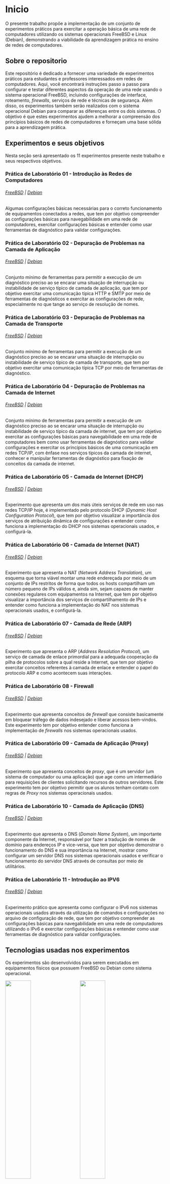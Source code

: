 # Inicio
O presente trabalho propõe a implementação de um conjunto de experimentos práticos para exercitar a operação básica de uma rede de computadores utilizando os sistemas operacionais FreeBSD e Linux (Debian), demonstrando a viabilidade da aprendizagem prática no ensino de redes de computadores.

## Sobre o repositorio
Este repositório é dedicado a fornecer uma variedade de experimentos práticos para estudantes e professores interessados em redes de computadores. Aqui, você encontrará instruções passo a passo para configurar e testar diferentes aspectos da operação de uma rede usando o sistema operacional FreeBSD, incluindo configurações de interface, roteamento, *firewalls*, serviços de rede e técnicas de segurança. Além disso, os experimentos também serão realizados com o sistema operacional Debian para comparar as diferenças entre os dois sistemas. O objetivo é que estes experimentos ajudem a melhorar a compreensão dos princípios básicos de redes de computadores e forneçam uma base sólida para a aprendizagem prática.

## Experimentos e seus objetivos
Nesta seção será apresentado os 11 experimentos presente neste trabalho e seus respectivos objetivos.

### Prática de Laboratório 01 - Introdução às Redes de Computadores
###### [FreeBSD](https://markinlimac.github.io/monografia-redes/freebsd/experimento_01/) | [Debian](https://markinlimac.github.io/monografia-redes/debian/experimento_01/)

Algumas configurações básicas necessárias para o correto funcionamento de equipamentos conectados a redes, que tem por objetivo compreender as configurações básicas para navegabilidade em uma rede de computadores, exercitar configurações básicas e entender como usar ferramentas de diagnóstico para validar configurações.

### Prática de Laboratório 02 - Depuração de Problemas na Camada de Aplicação
###### [FreeBSD](https://markinlimac.github.io/monografia-redes/freebsd/experimento_02/) | [Debian](https://markinlimac.github.io/monografia-redes/debian/experimento_02/)

Conjunto mínimo de ferramentas para permitir a execução de um diagnóstico preciso ao se encarar uma situação de interrupção ou instabilidade de serviço típico de camada de aplicação, que tem por objetivo exercitar uma comunicação típica HTTP e SMTP por meio de ferramentas de diagnósticos e exercitar as configurações de rede, especialmente no que tange ao serviço de resolução de nomes.

### Prática de Laboratório 03 - Depuração de Problemas na Camada de Transporte
###### [FreeBSD](https://markinlimac.github.io/monografia-redes/freebsd/experimento_03/) | [Debian](https://markinlimac.github.io/monografia-redes/debian/experimento_03/)

Conjunto mínimo de ferramentas para permitir a execução de um diagnóstico preciso ao se encarar uma situação de interrupção ou instabilidade de serviço típico de camada de transporte, que tem por objetivo exercitar uma comunicação típica TCP por meio de ferramentas de diagnóstico.

### Prática de Laboratório 04 - Depuração de Problemas na Camada de Internet
###### [FreeBSD](https://markinlimac.github.io/monografia-redes/freebsd/experimento_04/) | [Debian](https://markinlimac.github.io/monografia-redes/debian/experimento_04/)

Conjunto mínimo de ferramentas para permitir a execução de um diagnóstico preciso ao se encarar uma situação de interrupção ou instabilidade de serviço típico da camada de internet, que tem por objetivo exercitar as configurações básicas para navegabilidade em uma rede de computadores bem como usar ferramentas de diagnóstico para validar configurações e exercitar os princípios básicos de uma comunicação em redes TCP/IP, com ênfase nos serviços típicos da camada de internet, conhecer e manipular ferramentas de diagnóstico para fixação de conceitos da camada de internet.

### Prática de Laboratório 05 - Camada de Internet (DHCP)
###### [FreeBSD](https://markinlimac.github.io/monografia-redes/freebsd/experimento_05/) | [Debian](https://markinlimac.github.io/monografia-redes/debian/experimento_05/)

Experimento que apresenta um dos mais úteis serviços de rede em uso nas redes TCP/IP hoje, é implementado pelo protocolo DHCP (*Dynamic Host Configuration Protocol*), que tem por objetivo visualizar a importância dos serviços de atribuição dinâmica de configurações e entender como funciona a implementação do DHCP nos sistemas operacionais usados, e configurá-la.

### Prática de Laboratório 06 - Camada de Internet (NAT)
###### [FreeBSD](https://markinlimac.github.io/monografia-redes/freebsd/experimento_06/) | [Debian](https://markinlimac.github.io/monografia-redes/debian/experimento_06/)

Experimento que apresenta o NAT (*Network Address Translation*), um esquema que torna viável montar uma rede endereçada por meio de um conjunto de IPs restritos de forma que todos os hosts compartilham um número pequeno de IPs válidos e, ainda sim, sejam capazes de manter conexões regulares com equipamentos na Internet, que tem por objetivo visualizar a importância dos serviços de compartilhamento de IPs e entender como funciona a implementação do NAT nos sistemas operacionais usados, e configurá-la.

### Prática de Laboratório 07 - Camada de Rede (ARP)
###### [FreeBSD](https://markinlimac.github.io/monografia-redes/freebsd/experimento_07/) | [Debian](https://markinlimac.github.io/monografia-redes/debian/experimento_07/)

Experimento que apresenta o ARP (*Address Resolution Protocol*), um serviço de camada de enlace primordial para a adequada cooperação da pilha de protocolos sobre a qual reside a Internet, que tem por objetivo exercitar conceitos referentes à camada de enlace e entender o papel do protocolo ARP e como acontecem suas interações.

### Prática de Laboratório 08 - Firewall
###### [FreeBSD](https://markinlimac.github.io/monografia-redes/freebsd/experimento_08/) | [Debian](https://markinlimac.github.io/monografia-redes/debian/experimento_08/)

Experimento que apresenta conceitos de *firewall* que consiste basicamente em bloquear tráfego de dados indesejado e liberar acessos bem-vindos. Este experimento tem por objetivo entender como funciona a implementação de *firewalls* nos sistemas operacionais usados.

### Prática de Laboratório 09 - Camada de Aplicação (Proxy)
###### [FreeBSD](https://markinlimac.github.io/monografia-redes/freebsd/experimento_09/) | [Debian](https://markinlimac.github.io/monografia-redes/debian/experimento_09/)

Experimento que apresenta conceitos de *proxy*, que é um servidor (um sistema de computador ou uma aplicação) que age como um intermediário para requisições de clientes solicitando recursos de outros servidores. Este experimento tem por objetivo permitir que os alunos tenham contato com regras de *Proxy* nos sistemas operacionais usados.

### Prática de Laboratório 10 - Camada de Aplicação (DNS)
###### [FreeBSD](https://markinlimac.github.io/monografia-redes/freebsd/experimento_10/) | [Debian](https://markinlimac.github.io/monografia-redes/debian/experimento_10/)

Experimento que apresenta o DNS (*Domain Name System*), um importante componente da Internet, responsável por fazer a tradução de nomes de domínio para endereços IP e vice-versa, que tem por objetivo demonstrar o funcionamento do DNS e sua importância na Internet, mostrar como configurar um servidor DNS nos sistemas operacionais usados e verificar o funcionamento do servidor DNS através de consultas por meio de utilitários.

### Prática de Laboratório 11 - Introdução ao IPV6
###### [FreeBSD](https://markinlimac.github.io/monografia-redes/freebsd/experimento_11/) | [Debian](https://markinlimac.github.io/monografia-redes/debian/experimento_11/)

Experimento prático que apresenta como configurar o IPv6 nos sistemas operacionais usados através da utilização de comandos e configurações no arquivo de configuração de rede, que tem por objetivo compreender as configurações básicas para navegabilidade em uma rede de computadores utilizando o IPv6 e exercitar configurações básicas e entender como usar ferramentas de diagnóstico para validar configurações.

## Tecnologias usadas nos experimentos
Os experimentos são desenvolvidos para serem executados em equipamentos físicos que possuem FreeBSD ou Debian como sistema operacional.

<img style="width: 40%" alt="" src="../../img/freebsd.png">
<img style="width: 40%; padding-bottom: 15px; margin-left: 30px" alt="" src="../../img/debian.png">